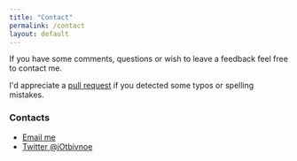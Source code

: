 ```yaml
---
title: "Contact"
permalink: /contact
layout: default
---
```


If you have some comments, questions or wish to leave a feedback feel free to contact me.

I'd appreciate a [pull request](https://github.com/Otbivnoe/Otbivnoe.github.io/pulls) if you detected some typos or spelling mistakes.

### Contacts
- <a href="mailto:master.ermolenko@gmail.com">Email me</a>
- [Twitter @iOtbivnoe](https://twitter.com/iOtbivnoe)
